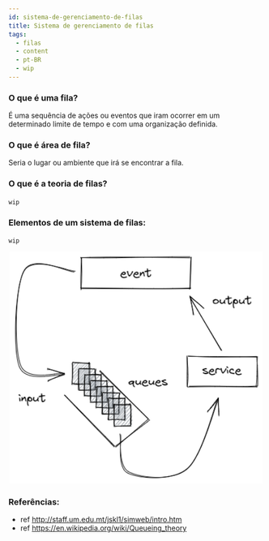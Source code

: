 ```yaml
---
id: sistema-de-gerenciamento-de-filas
title: Sistema de gerenciamento de filas
tags:
  - filas
  - content
  - pt-BR
  - wip
---
```


### O que é uma fila?
É uma sequência de ações ou eventos que iram ocorrer em um determinado limite de tempo e com uma organização definida.

### O que é área de fila?
Seria o lugar ou ambiente que irá se encontrar a fila.

### O que é a teoria de filas?
`wip`

### Elementos de um sistema de filas:
`wip`

<div align="center" id="top"> 
    <img width="500" src="../img/queuing-systems.png" />
</div>

### Referências:
- ref http://staff.um.edu.mt/jskl1/simweb/intro.htm
- ref https://en.wikipedia.org/wiki/Queueing_theory
